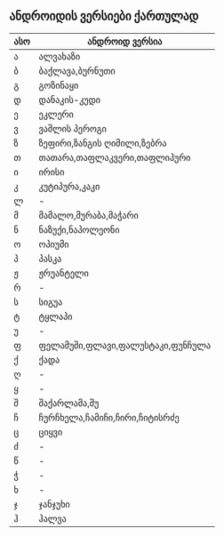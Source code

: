 ## ანდროიდის ვერსიები ქართულად


| ასო | ანდროიდ ვერსია 
|---- |----
| ა | ალვახაზი | 
| ბ | ბაქლავა,ბურნუთი | 
| გ | გოზინაყი | 
| დ | დანაკის-კუდი | 
| ე | ეკლერი | 
| ვ | ვაშლის პეროგი | 
| ზ | ზეფირი,ზანგის ღიმილი,ზებრა | 
| თ | თათარა,თაფლაკვერი,თაფლიპური | 
| ი | ირისი | 
| კ | კუტიპურა,კაკი | 
| ლ | - | 
| მ | მამალო,მურაბა,მაჭარი | 
| ნ | ნაზუქი,ნაპოლეონი | 
| ო | ოპიუმი | 
| პ | პასკა | 
| ჟ | ჟრუანტელი | 
| რ | - | 
| ს | სიგუა | 
| ტ | ტყლაპი | 
| უ | - | 
| ფ | ფელამუში,ფლავი,ფალუსტაკი,ფუნჩულა | 
| ქ | ქადა | 
| ღ | - | 
| ყ | - | 
| შ | შაქარლამა,შუ | 
| ჩ | ჩურჩხელა,ჩამიჩი,ჩირი,ჩიტისრძე | 
| ც | ციყვი | 
| ძ | - | 
| წ | - |
| ჭ | - |
| ხ | - |
| ჯ | ჯანჯუხი |
| ჰ | ჰალვა |


